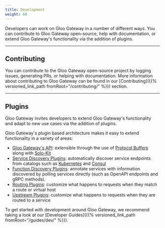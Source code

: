 ```yaml
---
title: Development
weight: 60
---
```


Developers can work on Gloo Gateway in a number of different ways. You can contribute to Gloo Gateway open-source, help with documentation, or extend Gloo Gateway's functionality via the addition of plugins.

---

## Contributing

You can contribute to the Gloo Gateway open-source project by logging issues, generating PRs, or helping with documentation. More information about contributing to Gloo Gateway can be found in our [Contributing]({{% versioned_link_path fromRoot="/contributing/" %}}) section.

---

## Plugins

Gloo Gateway invites developers to extend Gloo Gateway's functionality and adapt to new use cases via the addition of plugins. 

Gloo Gateway's plugin based architecture makes it easy to extend functionality in a variety of areas:

- [Gloo Gateway's API](https://github.com/solo-io/gloo/tree/main/projects/gloo/api/v1): extensible through the use of [Protocol Buffers](https://developers.google.com/protocol-buffers/) along with [Solo-Kit](https://github.com/solo-io/solo-kit)
- [Service Discovery Plugins](https://github.com/solo-io/gloo/blob/main/projects/gloo/pkg/discovery/discovery.go#L21): automatically discover service endpoints from catalogs such as [Kubernetes](https://github.com/solo-io/gloo/tree/main/projects/gloo/pkg/plugins/kubernetes) and [Consul](https://github.com/solo-io/gloo/tree/main/projects/gloo/pkg/plugins/consul)
- [Function Discovery Plugins](https://github.com/solo-io/gloo/blob/main/projects/discovery/pkg/fds/interface.go#L31): annotate services with information discovered by polling services directly (such as OpenAPI endpoints and gRPC methods).
- [Routing Plugins](https://github.com/solo-io/gloo/blob/main/projects/gloo/pkg/plugins/plugin_interface.go#L53): customize what happens to requests when they match a route or virtual host
- [Upstream Plugins](https://github.com/solo-io/gloo/tree/main/projects/gloo/pkg/plugins): customize what happens to requests when they are routed to a service

To get started with development around Gloo Gateway, we recommend taking a look at our [Developer Guides]({{% versioned_link_path fromRoot="/guides/dev/" %}}).


